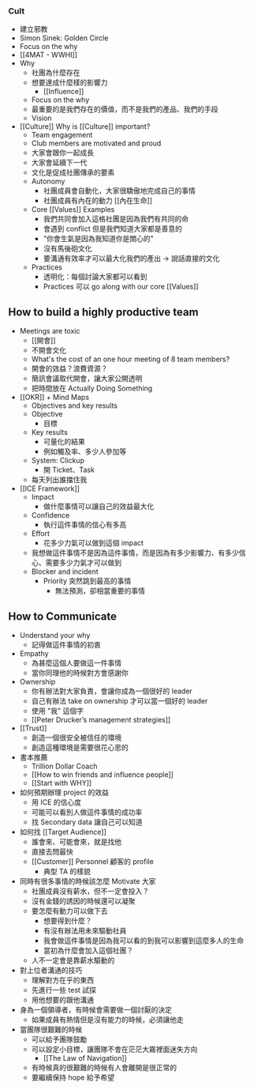 ### Cult
- 建立邪教
- Simon Sinek: Golden Circle
- Focus on the why
- [[4MAT - WWHI]]
- Why
	- 社團為什麼存在
	- 想要達成什麼樣的影響力
		- [[Influence]]
	- Focus on the why
	- 最重要的是我們存在的價值，而不是我們的產品、我們的手段
	- Vision
- [[Culture]] Why is [[Culture]] important?
	- Team engagement
	- Club members are motivated and proud
	- 大家會跟你一起成長
	- 大家會延續下一代
	- 文化是促成社團傳承的要素
	- Autonomy
		- 社團成員會自動化，大家很驕傲地完成自己的事情
		- 社團成員有內在的動力 [[內在生命]]
	- Core [[Values]] Examples
		- 我們共同會加入這格社團是因為我們有共同的命
		- 會遇到 conflict 但是我們知道大家都是善意的
		- "你會生氣是因為我知道你是關心的"
		- 沒有馬後砲文化
		- 要溝通有效率才可以最大化我們的產出 -> 說話直接的文化
	- Practices
		- 透明化：每個討論大家都可以看到
		- Practices 可以 go along with our core [[Values]]
## How to build a highly productive team
- Meetings are toxic
	- [[開會]]
	- 不開會文化
	- What's the cost of an one hour meeting of 8 team members?
	- 開會的效益？浪費資源？
	- 簡訊會議取代開會，讓大家公開透明
	- 把時間放在 Actually Doing Something
- [[OKR]] + Mind Maps
	- Objectives and key results
	- Objective
		- 目標
	- Key results
		- 可量化的結果
		- 例如觸及率、多少人參加等
	- System: Clickup
		- 開 Ticket、Task
	- 每天列出誰擋住我
- [[ICE Framework]]
	- Impact 
		- 做什麼事情可以讓自己的效益最大化
	- Confidence
		- 執行這件事情的信心有多高
	- Effort
		- 花多少力氣可以做到這個 impact
	- 我想做這件事情不是因為這件事情，而是因為有多少影響力、有多少信心、需要多少力氣才可以做到
	- Blocker and incident
		- Priority 突然跳到最高的事情
			- 無法預測，卻相當重要的事情
## How to Communicate

- Understand your why
	- 記得做這件事情的初衷
- Empathy
	- 為甚麼這個人要做這一件事情
	- 當你同理他的時候對方會感謝你
- Ownership
	- 你有辦法對大家負責，會讓你成為一個很好的 leader
	- 自己有辦法 take on ownership 才可以當一個好的 leader
	- 使用 "我" 這個字
	- [[Peter Drucker’s management strategies]]
- [[Trust]]
	- 創造一個很安全被信任的環境
	- 創造這種環境是需要很花心思的
- 書本推薦
	- Trillion Dollar Coach
	- [[How to win friends and influence people]]
	- [[Start with WHY]]
- 如何預期辦理 project 的效益
	- 用 ICE 的信心度
	- 可能可以看別人做這件事情的成功率
	- 找 Secondary data 讓自己可以知道
- 如何找 [[Target Audience]]
	- 誰會來、可能會來，就是找他
	- 直接去問最快
	- [[Customer]] Personnel 顧客的 profile
		- 典型 TA 的樣貌
- 同時有很多事情的時候該怎麼 Motivate 大家
	- 社團成員沒有薪水，但不一定會投入？
	- 沒有金錢的誘因的時候還可以凝聚
	- 要怎麼有動力可以做下去
		- 想要得到什麼？
		- 有沒有辦法用未來驅動社員
		- 我會做這件事情是因為我可以看的到我可以影響到這麼多人的生命
		- 當初為什麼會加入這個社團？
	- 人不一定會是靠薪水驅動的
- 對上位者溝通的技巧
	- 理解對方在乎的東西
	- 先進行一些 test 試探
	- 用他想要的跟他溝通
- 身為一個領導者，有時候會需要做一個討厭的決定
	- 如果成員有熱情但是沒有能力的時候，必須讓他走
- 當團隊很艱難的時候
	- 可以給予團隊鼓勵
	- 可以設定小目標，讓團隊不會在茫茫大霧裡面迷失方向
		- [[The Law of Navigation]]
	- 有時候真的很艱難的時候有人會離開是很正常的
	- 要繼續保持 hope 給予希望